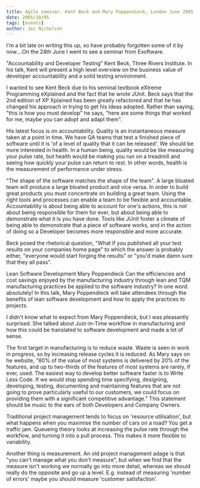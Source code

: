 ```yaml
---
title: Agile seminar. Kent Beck and Mary Poppendieck, London June 2005
date: 2005/10/05
tags: [events]
author: Jez Nicholson
---
```

I'm a bit late on writing this up, so have probably forgotten some of it by now....On the 24th June I went to see a seminar from Exoftware.

"Accountability and Developer Testing" Kent Beck, Three Rivers Institute. In his talk, Kent will present a high level overview on the business value of developer accountability and a solid testing environment.

I wanted to see Kent Beck due to his seminal textbook eXtreme Programming eXplained and the fact that he wrote JUnit. Beck says that the 2nd edition of XP Xplained has been greatly refactored and that he has changed his approach in trying to get his ideas adopted. Rather than saying, "this is how you must develop" he says, "here are some things that worked for me, maybe you can adopt and adapt them".

His latest focus is on accountability. Quality is an instantaneous measure taken at a point in time. We have QA teams that test a finished piece of software until it is 'of a level of quality that it can be released'. We should be more interested in health. In a human being, quality would be like measuring your pulse rate, but health would be making you run on a treadmill and seeing how quickly your pulse can return to rest. In other words, health is the measurement of performance under stress.

"The shape of the software matches the shape of the team". A large bloated team will produce a large bloated product and vice versa. In order to build great products you must concentrate on building a great team. Using the right tools and processes can enable a team to be flexible and accountable. Accountability is about being able to account for one's actions, this is not about being responsible for them for ever, but about being able to demonstrate what it is you have done. Tools like JUnit foster a climate of being able to demonstrate that a piece of software works, and in the action of doing so a Developer becomes more responsible and more accurate.

Beck posed the rhetorical question, "What if you published all your test results on your companies home page" to which the answer is probably either, "everyone would start forging the results" or "you'd make damn sure that they all pass".

Lean Software Development Mary Poppendieck Can the efficiencies and cost savings enjoyed by the manufacturing industry through lean and TQM manufacturing practices be applied to the software industry? In one word: absolutely! In this talk, Mary Poppendieck will take attendees through the benefits of lean software development and how to apply the practices to projects.

I didn't know what to expect from Mary Poppendieck, but I was pleasantly surprised. She talked about Just-in-Time workflow in manufacturing and how this could be translated to software development and made a lot of sense.

The first target in manufacturing is to reduce waste. Waste is seen in work in progress, so by increasing release cycles it is reduced. As Mary says on he website, "80% of the value of most systems is delivered by 20% of the features, and up to two-thirds of the features of most systems are rarely, if ever, used. The easiest way to develop better software faster is to Write Less Code. If we would stop spending time specifying, designing, developing, testing, documenting and maintaining features that are not going to prove particularly useful to our customers, we could focus on providing them with a significant competitive advantage." This statement should be music to the ears of both Developers and Company Owners.

Traditional project management tends to focus on 'resource utilisation', but what happens when you maximise the number of cars on a road? You get a traffic jam. Queueing theory looks at increasing the pulse rate through the workflow, and turning it into a pull process. This makes it more flexible to variability.

Another thing is measurement. An old project management adage is that "you can't manage what you don't measure", but when we find that the measure isn't working we normally go into more detail, whereas we should really do the opposite and go up a level. E.g. instead of measuring 'number of errors' maybe you should measure 'customer satisfaction'.
